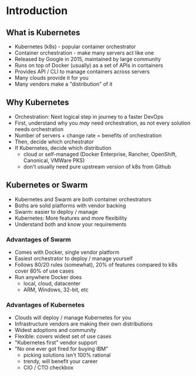 # Introduction

## What is Kubernetes

* Kubernetes \(k8s\) - popular container orchestrator
* Container orchestration - make many servers act like one
* Released by Google in 2015, maintained by large community
* Runs on top of Docker \(usually\) as a set of APIs in containers
* Provides API / CLI to manage containers across servers
* Many clouds provide it for you
* Many vendors make a "distribution" of it

## Why Kubernetes

* Orchestration: Next logical step in journey to a faster DevOps
* First, understand why you _may_ need orchestration, as not every solution needs orchestration
* Number of servers + change rate = benefits of orchestration
* Then, decide which orchestrator
* If Kubernetes, decide which distribution
  * cloud or self-managed \(Docker Enterprise, Rancher, OpenShift, Canonical, VMWare PKS\)
  * don't usually need pure upstream version of k8s from Github

## Kubernetes or Swarm

* Kubernetes and Swarm are both container orchestrators
* Boths are solid platforms with vendor backing
* Swarm: easier to deploy / manage
* Kubernetes: More features and more flexibility
* Understand both and know your requirements

### Advantages of Swarm

* Comes with Docker, single vendor platform
* Easiest orchestrator to deploy / manage yourself
* Follows 80/20 rules \(somewhat\), 20% of features compared to k8s cover 80% of use cases
* Run anywhere Docker does
  * local, cloud, datacenter
  * ARM, Windows, 32-bit, etc

### Advantages of Kubernetes

* Clouds will deploy / manage Kubernetes for you
* Infrastructure vendors are making their own distributions
* Widest adoptions and community
* Flexible: covers widest set of use cases
* "Kubernetes first" vendor support
* "No one ever got fired for buying IBM"
  * picking solutions isn't 100% rational
  * trendy, will benefit your career
  * CIO / CTO checkbox



